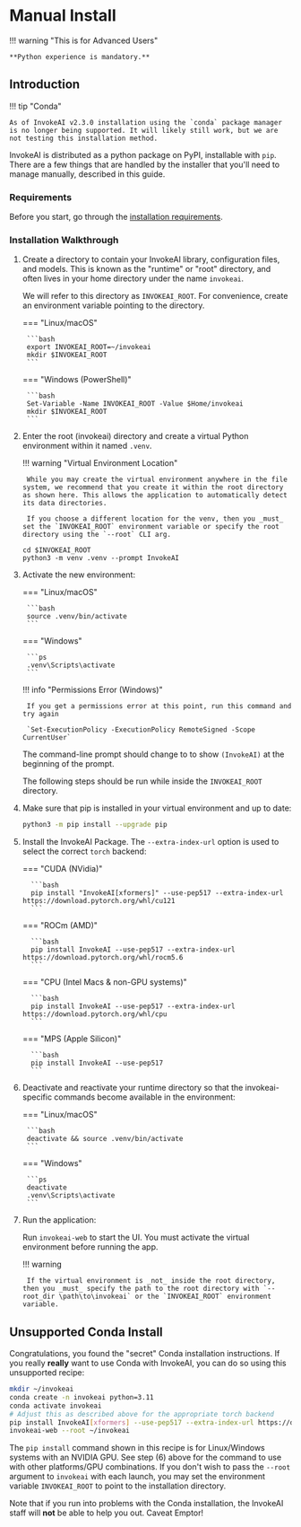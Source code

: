 # Manual Install

!!! warning "This is for Advanced Users"

    **Python experience is mandatory.**

## Introduction

!!! tip "Conda"

    As of InvokeAI v2.3.0 installation using the `conda` package manager is no longer being supported. It will likely still work, but we are not testing this installation method.

InvokeAI is distributed as a python package on PyPI, installable with `pip`. There are a few things that are handled by the installer that you'll need to manage manually, described in this guide.

### Requirements

Before you start, go through the [installation requirements].

### Installation Walkthrough

1. Create a directory to contain your InvokeAI library, configuration
    files, and models. This is known as the "runtime" or "root"
    directory, and often lives in your home directory under the name `invokeai`.

    We will refer to this directory as `INVOKEAI_ROOT`. For convenience, create an environment variable pointing to the directory.

    === "Linux/macOS"

        ```bash
        export INVOKEAI_ROOT=~/invokeai
        mkdir $INVOKEAI_ROOT
        ```

    === "Windows (PowerShell)"

        ```bash
        Set-Variable -Name INVOKEAI_ROOT -Value $Home/invokeai
        mkdir $INVOKEAI_ROOT
        ```

1. Enter the root (invokeai) directory and create a virtual Python environment within it named `.venv`.

    !!! warning "Virtual Environment Location"

        While you may create the virtual environment anywhere in the file system, we recommend that you create it within the root directory as shown here. This allows the application to automatically detect its data directories.

        If you choose a different location for the venv, then you _must_ set the `INVOKEAI_ROOT` environment variable or specify the root directory using the `--root` CLI arg.

    ```terminal
    cd $INVOKEAI_ROOT
    python3 -m venv .venv --prompt InvokeAI
    ```

1. Activate the new environment:

    === "Linux/macOS"

        ```bash
        source .venv/bin/activate
        ```

    === "Windows"

        ```ps
        .venv\Scripts\activate
        ```

    !!! info "Permissions Error (Windows)"

        If you get a permissions error at this point, run this command and try again

        `Set-ExecutionPolicy -ExecutionPolicy RemoteSigned -Scope CurrentUser`

    The command-line prompt should change to to show `(InvokeAI)` at the beginning of the prompt.

    The following steps should be run while inside the `INVOKEAI_ROOT` directory.

1. Make sure that pip is installed in your virtual environment and up to date:

    ```bash
    python3 -m pip install --upgrade pip
    ```

1. Install the InvokeAI Package. The `--extra-index-url` option is used to select the correct `torch` backend:

    === "CUDA (NVidia)"

         ```bash
         pip install "InvokeAI[xformers]" --use-pep517 --extra-index-url https://download.pytorch.org/whl/cu121
         ```

    === "ROCm (AMD)"

         ```bash
         pip install InvokeAI --use-pep517 --extra-index-url https://download.pytorch.org/whl/rocm5.6
         ```

    === "CPU (Intel Macs & non-GPU systems)"

         ```bash
         pip install InvokeAI --use-pep517 --extra-index-url https://download.pytorch.org/whl/cpu
         ```

    === "MPS (Apple Silicon)"

         ```bash
         pip install InvokeAI --use-pep517
         ```

1. Deactivate and reactivate your runtime directory so that the invokeai-specific commands become available in the environment:

    === "Linux/macOS"

        ```bash
        deactivate && source .venv/bin/activate
        ```

    === "Windows"

        ```ps
        deactivate
        .venv\Scripts\activate
        ```

1. Run the application:

    Run `invokeai-web` to start the UI. You must activate the virtual environment before running the app.

    !!! warning

        If the virtual environment is _not_ inside the root directory, then you _must_ specify the path to the root directory with `--root_dir \path\to\invokeai` or the `INVOKEAI_ROOT` environment variable.

## Unsupported Conda Install

Congratulations, you found the "secret" Conda installation instructions. If you really **really** want to use Conda with InvokeAI, you can do so using this unsupported recipe:

```sh
mkdir ~/invokeai
conda create -n invokeai python=3.11
conda activate invokeai
# Adjust this as described above for the appropriate torch backend
pip install InvokeAI[xformers] --use-pep517 --extra-index-url https://download.pytorch.org/whl/cu121
invokeai-web --root ~/invokeai
```

The `pip install` command shown in this recipe is for Linux/Windows
systems with an NVIDIA GPU. See step (6) above for the command to use
with other platforms/GPU combinations. If you don't wish to pass the
`--root` argument to `invokeai` with each launch, you may set the
environment variable `INVOKEAI_ROOT` to point to the installation directory.

Note that if you run into problems with the Conda installation, the InvokeAI
staff will **not** be able to help you out. Caveat Emptor!

[installation requirements]: INSTALL_REQUIREMENTS.md
